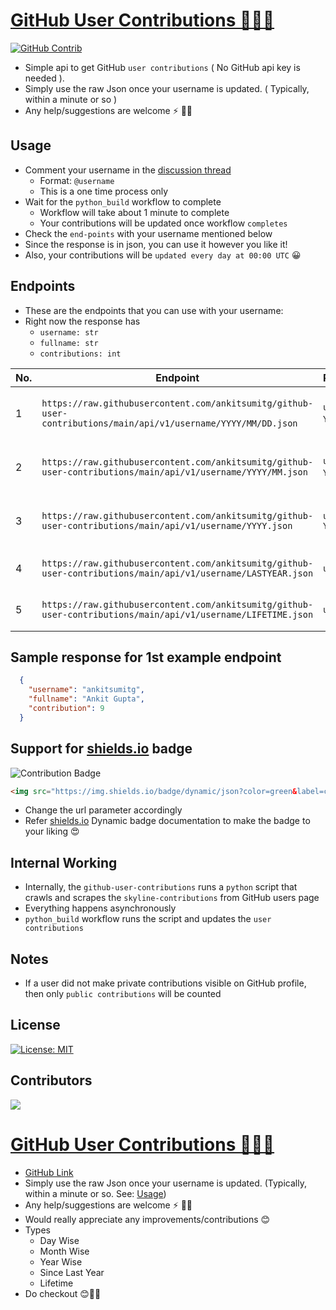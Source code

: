 # [GitHub User Contributions 👨🏻‍💻](https://github.com/ankitsumitg/github-user-contributions)
<a href="https://github.com/ankitsumitg"><img src="https://img.shields.io/github/actions/workflow/status/ankitsumitg/github-user-contributions/python_build.yml?logo=github&style=for-the-badge" alt="GitHub Contrib"></a>

* Simple api to get GitHub `user contributions` ( No GitHub api key is needed ).
* Simply use the raw Json once your username is updated. ( Typically, within a minute or so )
* Any help/suggestions are welcome ⚡ 👍🏻
## Usage
* Comment your username in the [discussion thread](https://github.com/ankitsumitg/github-user-contributions/discussions/1)
  * Format: `@username`
  * This is a one time process only
* Wait for the `python_build` workflow to complete
  * Workflow will take about 1 minute to complete
  * Your contributions will be updated once workflow `completes`
* Check the `end-points` with your username mentioned below
* Since the response is in json, you can use it however you like it!
* Also, your contributions will be `updated every day at 00:00 UTC` 😀


## Endpoints
* These are the endpoints that you can use with your username:
* Right now the response has 
  * `username: str`
  * `fullname: str`
  * `contributions: int`

| No. | Endpoint                                                                                                            | Parameters                  | Description                         | Example                                                                                                         |
|-----|---------------------------------------------------------------------------------------------------------------------|-----------------------------|-------------------------------------|-----------------------------------------------------------------------------------------------------------------|
| 1   | ```https://raw.githubusercontent.com/ankitsumitg/github-user-contributions/main/api/v1/username/YYYY/MM/DD.json ``` | `username` `YYYY` `MM` `DD` | Contribution for a particular Day   | https://raw.githubusercontent.com/ankitsumitg/github-user-contributions/main/api/v1/ankitsumitg/2022/07/17.json |
| 2   | ```https://raw.githubusercontent.com/ankitsumitg/github-user-contributions/main/api/v1/username/YYYY/MM.json ```    | `username` `YYYY` `MM`      | Contribution for a particular Month | https://raw.githubusercontent.com/ankitsumitg/github-user-contributions/main/api/v1/ankitsumitg/2022/07.json    |
| 3   | ```https://raw.githubusercontent.com/ankitsumitg/github-user-contributions/main/api/v1/username/YYYY.json ```       | `username` `YYYY`           | Contribution for a particular Year  | https://raw.githubusercontent.com/ankitsumitg/github-user-contributions/main/api/v1/ankitsumitg/2022.json       |
| 4   | ```https://raw.githubusercontent.com/ankitsumitg/github-user-contributions/main/api/v1/username/LASTYEAR.json ```   | `username`                  | Contribution since Last Year        | https://raw.githubusercontent.com/ankitsumitg/github-user-contributions/main/api/v1/ankitsumitg/LASTYEAR.json   |
| 5   | ```https://raw.githubusercontent.com/ankitsumitg/github-user-contributions/main/api/v1/username/LIFETIME.json ```   | `username`                  | Contribution all Lifetime 😎        | https://raw.githubusercontent.com/ankitsumitg/github-user-contributions/main/api/v1/ankitsumitg/LIFETIME.json   |

## Sample response for 1st example endpoint
```json
  {
    "username": "ankitsumitg", 
    "fullname": "Ankit Gupta", 
    "contribution": 9
  }
```
## Support for [shields.io](https://shields.io) badge
<img
    src="https://img.shields.io/badge/dynamic/json?color=green&label=contribution&style=for-the-badge&logo=github&query=contribution&url=https%3A%2F%2Fraw.githubusercontent.com%2Fankitsumitg%2Fgithub-user-contributions%2Fmain%2Fapi%2Fv1%2Fankitsumitg%2FLIFETIME.json"
    alt="Contribution Badge">
```html
<img src="https://img.shields.io/badge/dynamic/json?color=green&label=contribution&style=for-the-badge&logo=github&query=contribution&url=https://raw.githubusercontent.com/ankitsumitg/github-user-contributions/main/api/v1/username/LIFETIME.json" alt="Contribution Badge">
```
* Change the url parameter accordingly
* Refer [shields.io](https://shields.io) Dynamic badge documentation to make the badge to your liking 😍


## Internal Working
* Internally, the `github-user-contributions` runs a `python` script that crawls and scrapes the `skyline-contributions` from GitHub users page
* Everything happens asynchronously
* `python_build` workflow runs the script and updates the `user contributions`

## Notes
* If a user did not make private contributions visible on GitHub profile, then only `public contributions` will be counted

## License
[![License: MIT](https://img.shields.io/badge/License-MIT-green.svg?style=for-the-badge)](https://opensource.org/licenses/MIT)

## Contributors
<a href="https://github.com/ankitsumitg/github-user-contributions/graphs/contributors">
  <img src="https://contrib.rocks/image?repo=ankitsumitg/github-user-contributions" />
</a>

# [GitHub User Contributions 👨🏻‍💻](https://github.com/ankitsumitg/github-user-contributions)

* [GitHub Link](https://github.com/ankitsumitg/github-user-contributions)
* Simply use the raw Json once your username is updated. (Typically, within a minute or so. See: [Usage](https://github.com/ankitsumitg/github-user-contributions#usage))
* Any help/suggestions are welcome ⚡ 👍🏻
* Would really appreciate any improvements/contributions 😊
* Types
   * Day Wise
   * Month Wise
   * Year Wise
   * Since Last Year
   * Lifetime
* Do checkout 😊👍🏻
